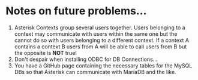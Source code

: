 # Notes on future problems...
1. Asterisk Contexts group several users together. Users belonging to a context may communicate with users within the same one but the cannot do so with users belonging to a different context. If a context A contains a context B users from A will be able to call users from B but the opposite is **NOT** true!
2. Don't despair when installing ODBC for DB Connections...
3. You have a GitHub page containing the necessary tables for the MySQL DBs so that Asterisk can communicate with MariaDB and the like.
